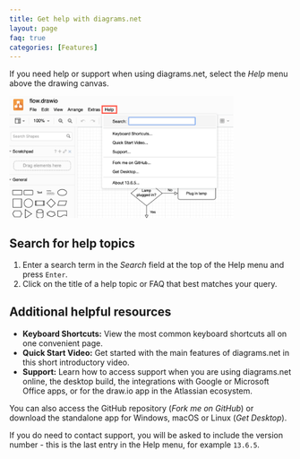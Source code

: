 ```yaml
---
title: Get help with diagrams.net
layout: page
faq: true
categories: [Features]
---
```


If you need help or support when using diagrams.net, select the _Help_ menu above the drawing canvas.

<img src="/assets/img/blog/help-menu.png" style="width=100%;max-width:400px;height:auto;" alt="Select the Help menu above the diagrams.net drawing canvas to access online help, support, keyboard shortcuts and more">

## Search for help topics

1. Enter a search term in the _Search_ field at the top of the Help menu and press ``Enter``.
2. Click on the title of a help topic or FAQ that best matches your query.

## Additional helpful resources

* **Keyboard Shortcuts:** View the most common keyboard shortcuts all on one convenient page.
* **Quick Start Video:** Get started with the main features of diagrams.net in this short introductory video.
* **Support:** Learn how to access support when you are using diagrams.net online, the desktop build, the integrations with Google or Microsoft Office apps, or for the draw.io app in the Atlassian ecosystem.

You can also access the GitHub repository (_Fork me on GitHub_) or download the standalone app for Windows, macOS or Linux (_Get Desktop_).

If you do need to contact support, you will be asked to include the version number - this is the last entry in the Help menu, for example ``13.6.5``.
